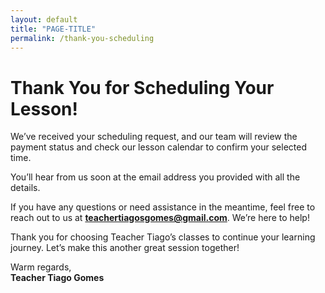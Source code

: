 ```yaml
---
layout: default
title: "PAGE-TITLE"
permalink: /thank-you-scheduling
---
```

# Thank You for Scheduling Your Lesson!  

We’ve received your scheduling request, and our team will review the payment status and check our lesson calendar to confirm your selected time.  

You’ll hear from us soon at the email address you provided with all the details.  

If you have any questions or need assistance in the meantime, feel free to reach out to us at **[teachertiagosgomes@gmail.com](mailto:teachertiagosgomes@gmail.com)**. We’re here to help!  

Thank you for choosing Teacher Tiago’s classes to continue your learning journey. Let’s make this another great session together!  

Warm regards,  
**Teacher Tiago Gomes**  
